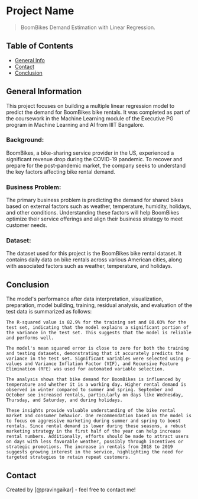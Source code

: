 # Project Name
> BoomBikes Demand Estimation with Linear Regression.


## Table of Contents
* [General Info](#general-information)
* [Contact](#contact)
* [Conclusion](#Conclusion)

<!-- You can include any other section that is pertinent to your problem -->

## General Information
This project focuses on building a multiple linear regression model to predict the demand for BoomBikes bike rentals. It was completed as part of the coursework in the Machine Learning module of the Executive PG program in Machine Learning and AI from IIIT Bangalore.

### Background:
BoomBikes, a bike-sharing service provider in the US, experienced a significant revenue drop during the COVID-19 pandemic. To recover and prepare for the post-pandemic market, the company seeks to understand the key factors affecting bike rental demand.

### Business Problem:
The primary business problem is predicting the demand for shared bikes based on external factors such as weather, temperature, humidity, holidays, and other conditions. Understanding these factors will help BoomBikes optimize their service offerings and align their business strategy to meet customer needs.

### Dataset:
The dataset used for this project is the BoomBikes bike rental dataset. It contains daily data on bike rentals across various American cities, along with associated factors such as weather, temperature, and holidays.

<!-- You don't have to answer all the questions - just the ones relevant to your project. -->

## Conclusion
The model's performance after data interpretation, visualization, preparation, model building, training, residual analysis, and evaluation of the test data is summarized as follows:

    The R-squared value is 82.9% for the training set and 80.03% for the test set, indicating that the model explains a significant portion of the variance in the test set. This suggests that the model is reliable and performs well.

    The model's mean squared error is close to zero for both the training and testing datasets, demonstrating that it accurately predicts the variance in the test set. Significant variables were selected using p-values and Variance Inflation Factor (VIF), and Recursive Feature Elimination (RFE) was used for automated variable selection.

    The analysis shows that bike demand for BoomBikes is influenced by temperature and whether it is a working day. Higher rental demand is observed in winter compared to summer and spring. September and October see increased rentals, particularly on days like Wednesday, Thursday, and Saturday, and during holidays.

    These insights provide valuable understanding of the bike rental market and consumer behavior. One recommendation based on the model is to focus on aggressive marketing during summer and spring to boost rentals. Since rental demand is lower during these seasons, a robust marketing strategy in the first half of the year can help increase rental numbers. Additionally, efforts should be made to attract users on days with less favorable weather, possibly through incentives or strategic promotions. The increase in rentals from 2018 to 2019 suggests growing interest in the service, highlighting the need for targeted strategies to retain repeat customers.


## Contact
Created by [@pravingaikar] - feel free to contact me!


<!-- Optional -->
<!-- ## License -->
<!-- This project is open source and available under the [... License](). -->

<!-- You don't have to include all sections - just the one's relevant to your project -->